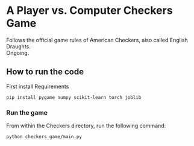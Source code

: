 # A Player vs. Computer Checkers Game
Follows the official game rules of American Checkers, also called English Draughts. \
Ongoing.

## How to run the code
First install Requirements
```
pip install pygame numpy scikit-learn torch joblib
```

### Run the game
From within the Checkers directory, run the following command:
```
python checkers_game/main.py
```